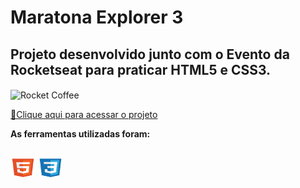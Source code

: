 ## <h1>Maratona Explorer 3</h1>
<h2>Projeto desenvolvido junto com o Evento da Rocketseat para praticar HTML5 e CSS3.</h2> 

<img align="center" alt="Rocket Coffee" src="https://i.postimg.cc/brcqNyKG/projeto-rocketcoffee.png">

[🔗Clique aqui para acessar o projeto](https://davivieira10.github.io/maratona-explorer-3/)

<b>As ferramentas utilizadas foram:</b>
<div style="display: inline_block"><br>
  <img align="center" alt="Davi-HTML" height="30" width="40" src="https://raw.githubusercontent.com/devicons/devicon/master/icons/html5/html5-original.svg">
  <img align="center" alt="Davi-CSS" height="30" width="40" src="https://raw.githubusercontent.com/devicons/devicon/master/icons/css3/css3-original.svg">
</div>
